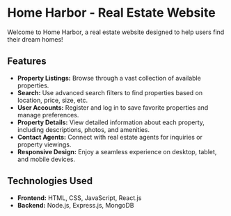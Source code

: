 # Home Harbor - Real Estate Website

Welcome to Home Harbor, a real estate website designed to help users find their dream homes!

## Features

- **Property Listings:** Browse through a vast collection of available properties.
- **Search:** Use advanced search filters to find properties based on location, price, size, etc.
- **User Accounts:** Register and log in to save favorite properties and manage preferences.
- **Property Details:** View detailed information about each property, including descriptions, photos, and amenities.
- **Contact Agents:** Connect with real estate agents for inquiries or property viewings.
- **Responsive Design:** Enjoy a seamless experience on desktop, tablet, and mobile devices.

## Technologies Used

- **Frontend:** HTML, CSS, JavaScript, React.js
- **Backend:** Node.js, Express.js, MongoDB
